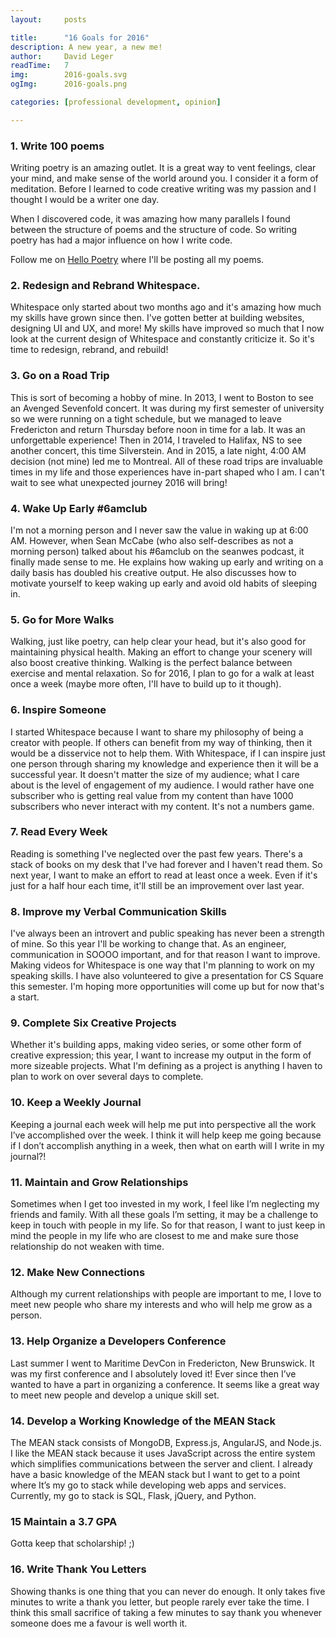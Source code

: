 ```yaml
---
layout:     posts

title:      "16 Goals for 2016"
description: A new year, a new me!
author:     David Leger
readTime:   7
img:        2016-goals.svg
ogImg:      2016-goals.png

categories: [professional development, opinion]

---
```


### 1. Write 100 poems

Writing poetry is an amazing outlet. It is a great way to vent feelings, clear your mind, and make sense of the world around you. I consider it a form of meditation. Before I learned to code creative writing was my passion and I thought I would be a writer one day. 

When I discovered code, it was amazing how many parallels I found between the structure of poems and the structure of code. So writing poetry has had a major influence on how I write code. 

Follow me on [Hello Poetry](http://hellopoetry.com/david-leger/) where I'll be posting all my poems. 

### 2. Redesign and Rebrand Whitespace.

Whitespace only started about two months ago and it's amazing how much my skills have grown since then. I've gotten better at building websites, designing UI and UX, and more! My skills have improved so much that I now look at the current design of Whitespace and constantly criticize it. So it's time to redesign, rebrand, and rebuild!

### 3. Go on a Road Trip

This is sort of becoming a hobby of mine. In 2013, I went to Boston to see an Avenged Sevenfold concert. It was during my first semester of university so we were running on a tight schedule, but we managed to leave Fredericton and return Thursday before noon in time for a lab. It was an unforgettable experience! Then in 2014, I traveled to Halifax, NS to see another concert, this time Silverstein. And in 2015, a late night, 4:00 AM decision (not mine) led me to Montreal. All of these road trips are invaluable times in my life and those experiences have in-part shaped who I am. I can't wait to see what unexpected journey 2016 will bring!

### 4. Wake Up Early #6amclub

I'm not a morning person and I never saw the value in waking up at 6:00 AM. However, when Sean McCabe (who also self-describes as not a morning person) talked about his #6amclub on the seanwes podcast, it finally made sense to me. He explains how waking up early and writing on a daily basis has doubled his creative output. He also discusses how to motivate yourself to keep waking up early and avoid old habits of sleeping in. 

### 5. Go for More Walks

Walking, just like poetry, can help clear your head, but it's also good for maintaining physical health. Making an effort to change your scenery will also boost creative thinking. Walking is the perfect balance between exercise and mental relaxation. So for 2016, I plan to go for a walk at least once a week (maybe more often, I'll have to build up to it though).

### 6. Inspire Someone

I started Whitespace because I want to share my philosophy of being a creator with people. If others can benefit from my way of thinking, then it would be a disservice not to help them. With Whitespace, if I can inspire just one person through sharing my knowledge and experience then it will be a successful year. It doesn't matter the size of my audience; what I care about is the level of engagement of my audience. I would rather have one subscriber who is getting real value from my content than have 1000 subscribers who never interact with my content. It's not a numbers game.

### 7. Read Every Week

Reading is something I've neglected over the past few years. There's a stack of books on my desk that I've had forever and I haven't read them. So next year, I want to make an effort to read at least once a week. Even if it's just for a half hour each time, it'll still be an improvement over last year. 

### 8. Improve my Verbal Communication Skills

I've always been an introvert and public speaking has never been a strength of mine. So this year I'll be working to change that. As an engineer, communication in SOOOO important, and for that reason I want to improve. Making videos for Whitespace is one way that I'm planning to work on my speaking skills. I have also volunteered to give a presentation for CS Square this semester. I'm hoping more opportunities will come up but for now that's a start. 

### 9. Complete Six Creative Projects

Whether it's building apps, making video series, or some other form of creative expression; this year, I want to increase my output in the form of more sizeable projects. What I'm defining as a project is anything I haven to plan to work on over several days to complete. 

### 10. Keep a Weekly Journal

Keeping a journal each week will help me put into perspective all the work I’ve accomplished over the week. I think it will help keep me going because if I don’t accomplish anything in a week, then what on earth will I write in my journal?!

### 11. Maintain and Grow Relationships

Sometimes when I get too invested in my work, I feel like I’m neglecting my friends and family. With all these goals I’m setting, it may be a challenge to keep in touch with people in my life. So for that reason, I want to just keep in mind the people in my life who are closest to me and make sure those relationship do not weaken with time.

### 12. Make New Connections

Although my current relationships with people are important to me, I love to meet new people who share my interests and who will help me grow as a person.

### 13. Help Organize a Developers Conference

Last summer I went to Maritime DevCon in Fredericton, New Brunswick. It was my first conference and I absolutely loved it! Ever since then I’ve wanted to have a part in organizing a conference. It seems like a great way to meet new people and develop a unique skill set.

### 14. Develop a Working Knowledge of the MEAN Stack

The MEAN stack consists of MongoDB, Express.js, AngularJS, and Node.js. I like the MEAN stack because it uses JavaScript across the entire system which simplifies communications between the server and client. I already have a basic knowledge of the MEAN stack but I want to get to a point where It’s my go to stack while developing web apps and services. Currently, my go to stack is SQL, Flask, jQuery, and Python.

### 15 Maintain a 3.7 GPA

Gotta keep that scholarship! ;)

### 16. Write Thank You Letters

Showing thanks is one thing that you can never do enough. It only takes five minutes to write a thank you letter, but people rarely ever take the time. I think this small sacrifice of taking a few minutes to say thank you whenever someone does me a favour is well worth it.